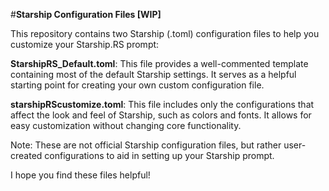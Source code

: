 #**Starship Configuration Files [WIP]**

This repository contains two Starship (.toml) configuration files to help you customize your Starship.RS prompt:

**StarshipRS_Default.toml**: This file provides a well-commented template containing most of the default Starship settings. It serves as a helpful starting point for creating your own custom configuration file.

**starshipRScustomize.toml**: This file includes only the configurations that affect the look and feel of Starship, such as colors and fonts. It allows for easy customization without changing core functionality.

Note: These are not official Starship configuration files, but rather user-created configurations to aid in setting up your Starship prompt.

I hope you find these files helpful!
